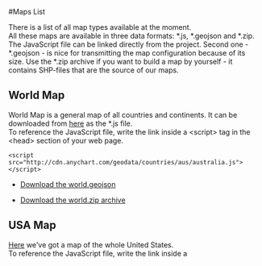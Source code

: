 #Maps List

There is a list of all map types available at the moment.
<br>
All these maps are available in three data formats: *.js,  *.geojson and *.zip. The JavaScript file can be linked directly from the project. 
Second one - *.geojson - is nice for transmitting the map configuration because of its size. Use the *.zip archive if you want to build a map by yourself - it contains
SHP-files that are the source of our maps. 

## World Map

World Map is a general map of all countries and continents. It can be downloaded from [here](http://cdn.anychart.com/geodata/world/world.js) as the *.js file. 
<br>
To reference the JavaScript file, write the link inside a \<script\> tag in the \<head\> section of your web page.

```
<script src="http://cdn.anychart.com/geodata/countries/aus/australia.js"></script>
```

 - [Download the world.geojson](http://cdn.anychart.com/geodata/world/world.geojson)
 
 - [Download the world.zip archive](http://cdn.anychart.com/geodata/world/world.zip)
 
 
## USA Map

[Here](http://cdn.anychart.com/geodata/countries/usa/usa_mainland.js) we've got a map of the whole United States.
<br>
To reference the JavaScript file, write the link inside a <script> tag in the <head> section of your web page.

```
<script src="http://cdn.anychart.com/geodata/countries/usa/usa_mainland.js"></script>
```

 - [Download the usa_mainland.geojson](http://cdn.anychart.com/geodata/countries/usa/usa_mainland.geojson)
 - [Download the usa_mainland.zip archive](http://cdn.anychart.com/geodata/countries/usa/usa_mainland.zip)
 
 
## AUS Map

Find the JavaScript of the Australia Map [here](http://cdn.anychart.com/geodata/countries/aus/australia.js)
<br>
To reference the JavaScript file, write the link inside a <script> tag in the <head> section of your web page.

```
<script src="http://cdn.anychart.com/geodata/countries/aus/australia.js"></script>
```

 - [Download the australia.geojson](http://cdn.anychart.com/geodata/countries/aus/australia.geojson)
 
 - [Download the australia.zip archive](http://cdn.anychart.com/geodata/countries/aus/australia.zip)
 